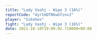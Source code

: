 ```yaml
---
title: "Lady Vashj - Wipe 3 (16%)"
reportCode: "4yrtmDTNkwGfznvJ"
player: "Sikohex"
fight: "Lady Vashj - Wipe 3 (16%)"
date: 2021-10-10T19:09:02.718000+00:00
---
```


